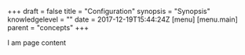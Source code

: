 +++
draft = false
title = "Configuration"
synopsis = "Synopsis"
knowledgelevel = ""
date = 2017-12-19T15:44:24Z
[menu]
  [menu.main]
    parent = "concepts"
+++

I am page content

